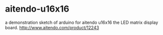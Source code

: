# aitendo-u16x16
a demonstration sketch of arduino for aitendo u16x16 the LED matrix display board.
http://www.aitendo.com/product/12243
